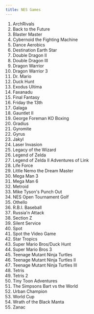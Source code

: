 ```yaml
---
title: NES Games
---
```


<ol>
<li>ArchRivals</li>
<li>Back to the Future</li>
<li>Blaster Master</li>
<li>Cybernoid the Fighting Machine</li>
<li>Dance Aerobics</li>
<li>Destination Earth Star</li>
<li>Double Dragon II</li>
<li>Double Dragon III</li>
<li>Dragon Warrior</li>
<li>Dragon Warrior 3</li>
<li>Dr. Mario</li>
<li>Duck Hunt</li>
<li>Exodus Ultima</li>
<li>Faxanadu</li>
<li>Final Fantasy</li>
<li>Friday the 13th</li>
<li>Galaga</li>
<li>Gauntlet II</li>
<li>George Foreman KO Boxing</li>
<li>Gradius</li>
<li>Gyromite</li>
<li>Gyrus</li>
<li>Jakyl</li>
<li>Laser Invasion</li>
<li>Legacy of the Wizard</li>
<li>Legend of Zelda</li>
<li>Legend of Zelda II Adventures of Link</li>
<li>Life Force</li>
<li>Little Nemo the Dream Master</li>
<li>Mega Man 3</li>
<li>Mega Man 6</li>
<li>Metroid</li>
<li>Mike Tyson's Punch Out</li>
<li>NES Open Tournament Golf</li>
<li>Othello</li>
<li>R.B.I. Baseball</li>
<li>Russia'n Attack</li>
<li>Section Z</li>
<li>Silent Service</li>
<li>Spot</li>
<li>Spot the Video Game</li>
<li>Star Tropics</li>
<li>Super Mario Bros/Duck Hunt</li>
<li>Super Mario Bros 3</li>
<li>Teenage Mutant Ninja Turtles</li>
<li>Teenage Mutant Ninja Turtles II</li>
<li>Teenage Mutant Ninja Turtles III</li>
<li>Tetris</li>
<li>Tetris 2</li>
<li>Tiny Toon Adventures</li>
<li>The Simpsons Bart vs the World</li>
<li>Urban Champion</li>
<li>World Cup</li>
<li>Wrath of the Black Manta</li>
<li>Zanac</li>
</ol>